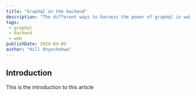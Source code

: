 ```yaml
---
title: "Graphql on the backend"
description: "The different ways to harness the power of graphql in web backends"
tags:
 - graphql
 - backend
 - web
publishDate: 2024-04-09
author: "Hill Onyechekwa"
---
```


## Introduction

This is the introduction to this article